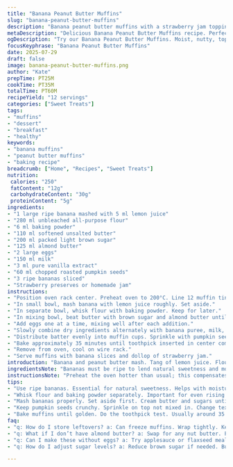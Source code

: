 ```yaml
---
title: "Banana Peanut Butter Muffins"
slug: "banana-peanut-butter-muffins"
description: "Banana peanut butter muffins with a strawberry jam topping. Uses mashed bananas mixed with lemon juice, flour combined with baking powder, and a blend of butter, brown sugar, peanut butter, eggs, milk, and vanilla. Topped with crushed roasted peanuts, baked until a toothpick comes out clean. Served with banana slices and strawberry jam. Baking time adjusted slightly. Useful for a vegetarian, nut-free adaptation with ingredient swaps."
metaDescription: "Delicious Banana Peanut Butter Muffins recipe. Perfect blend of ripe bananas and almond butter for a delightful treat. Experience sweetness and texture."
ogDescription: "Try our Banana Peanut Butter Muffins. Moist, nutty, topped with strawberry jam. Perfect for a snack or breakfast."
focusKeyphrase: "Banana Peanut Butter Muffins"
date: 2025-07-29
draft: false
image: banana-peanut-butter-muffins.png
author: "Kate"
prepTime: PT25M
cookTime: PT35M
totalTime: PT60M
recipeYield: "12 servings"
categories: ["Sweet Treats"]
tags:
- "muffins"
- "dessert"
- "breakfast"
- "healthy"
keywords:
- "banana muffins"
- "peanut butter muffins"
- "baking recipe"
breadcrumb: ["Home", "Recipes", "Sweet Treats"]
nutrition: 
 calories: "250"
 fatContent: "12g"
 carbohydrateContent: "30g"
 proteinContent: "5g"
ingredients:
- "1 large ripe banana mashed with 5 ml lemon juice"
- "280 ml unbleached all-purpose flour"
- "6 ml baking powder"
- "110 ml softened unsalted butter"
- "200 ml packed light brown sugar"
- "125 ml almond butter"
- "2 large eggs"
- "150 ml milk"
- "3 ml pure vanilla extract"
- "60 ml chopped roasted pumpkin seeds"
- "3 ripe bananas sliced"
- "Strawberry preserves or homemade jam"
instructions:
- "Position oven rack center. Preheat oven to 200°C. Line 12 muffin tins with paper liners."
- "In small bowl, mash banana with lemon juice roughly. Set aside."
- "In separate bowl, whisk flour with baking powder. Keep for later."
- "In mixing bowl, beat butter with brown sugar and almond butter until creamy."
- "Add eggs one at a time, mixing well after each addition."
- "Slowly combine dry ingredients alternately with banana puree, milk, and vanilla extract. Mix just until combined."
- "Distribute batter evenly into muffin cups. Sprinkle with pumpkin seeds on top."
- "Bake approximately 35 minutes until toothpick inserted in center comes out clean."
- "Remove from oven, cool on wire rack."
- "Serve muffins with banana slices and dollop of strawberry jam."
introduction: "Banana and peanut butter mash. Tang of lemon juice. Flour and powder, mixed. Butter, sugar, almond butter instead of peanut, beaten smooth. Eggs, milk, vanilla thrown in. Roasted pumpkin seeds swap out peanuts. Batter settled in muffin tins, seeds sprinkled. Bake a little longer than usual. Toothpick test. Bananas sliced thick. Dollops of jam beside. Sweet, nutty, soft. No nuts, but still punchy. Quick breakfast. Snack or dessert. Dense. Moist. Jammy. Crunchy top. A shift away from the classic, a subtle twist. Simple, not fussy. Ready in an hour or so."
ingredientsNote: "Bananas must be ripe to lend natural sweetness and moisture. Lemon juice avoids browning and adds a hint of tartness. Using almond butter swaps the peanut element, keeping flavor but removing peanuts for nut-sensitive diets—feel free to try sunflower seed butter too. Pumpkin seeds provide the crunch instead of peanuts, more subtle but still satisfying. Brown sugar deepens the flavor better than white for this blend. Flour measurements altered down slightly to keep the texture moist but not dense. Vanilla is pure concentrate, a teaspoon reduced to three milliliters to balance the taste. Feel free to choose your preferred milk—dairy or plant-based. Adjust chopped seeds amount as desired for texture variation."
instructionsNote: "Preheat the oven hotter than usual; this compensates for wetter batter from banana and milk increases. Grease muffin liners or paper for easy release. Mash banana with lemon first to keep from darkening and add a subtle acid punch. Whisk dry components separately to ensure even rising agents before adding to wet mix. Cream butter and sugar well to aerate, important since the butter substitutes a third of the fat with almond butter. Beat eggs slowly, one at a time, integrating fully. Add dry ingredients in portions between milk and banana to avoid overmixing—results in lighter crumb. Spoon batter evenly so baking is uniform. Sprinkle seeds on top rather than inside for crunch texture on bite. Bake until tops golden and toothpick clean, usually closer to 35 minutes here. Cool on wire rack to prevent soggy bottoms. When serving, fresh banana slices keep moistness balanced; jam topping adds sweet acidity and freshness. Leftover muffins freeze well wrapped tightly."
tips:
- "Use ripe bananas. Essential for natural sweetness. Helps with moisture too. Lemon juice added. Keeps bananas from browning. Adds slight tang."
- "Whisk flour and baking powder separately. Important for even rising. Helps batter mix better. Mix dry in stages with wet ingredients. Avoids overmixing."
- "Mash bananas properly. Set aside first. Cream butter and sugars until smooth. This aerates mixture. Important for light texture. Eggs next, one by one."
- "Keep pumpkin seeds crunchy. Sprinkle on top not mixed in. Change texture of muffins. Seeds add interesting bite. Works same with sunflower seeds."
- "Bake muffins until golden. Do the toothpick test. Usually around 35 minutes. Ovens vary, check for doneness. Cool muffins on rack to avoid sogginess."
faq:
- "q: How do I store leftovers? a: Can freeze muffins. Wrap tightly. Keeps flavor and texture. Refrigerate too if preferred."
- "q: What if I don’t have almond butter? a: Swap for any nut butter. Peanut butter works great. Or use sunflower seed butter."
- "q: Can I make these without eggs? a: Try applesauce or flaxseed meal. Adds moisture. Change texture some. Experiment with ratios."
- "q: How do I adjust sugar levels? a: Reduce brown sugar if needed. But muffins may taste less sweet. Increase bananas for natural sweetness."

---
```

